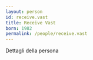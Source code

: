 ```yaml
---
layout: person
id: receive.vast
title: Receive Vast
born: 1982
permalink: /people/receive.vast
---
```


Dettagli della persona 